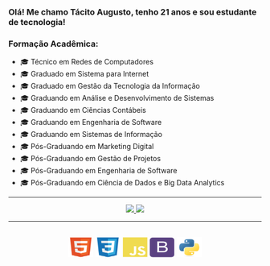 ### Olá! Me chamo Tácito Augusto, tenho 21 anos e sou estudante de tecnologia!

### Formação Acadêmica:

- 🎓 Técnico em Redes de Computadores
- 🎓 Graduado em Sistema para Internet
- 🎓 Graduado em Gestão da Tecnologia da Informação
- 🎓 Graduando em Análise e Desenvolvimento de Sistemas
- 🎓 Graduando em Ciências Contábeis
- 🎓 Graduando em Engenharia de Software
- 🎓 Graduando em Sistemas de Informação
- 🎓 Pós-Graduando em Marketing Digital
- 🎓 Pós-Graduando em Gestão de Projetos
- 🎓 Pós-Graduando em Engenharia de Software
- 🎓 Pós-Graduando em Ciência de Dados e Big Data Analytics

___________________________________________________________________________________________________________________________________________________________________________________

<p align="center">
<a href="https://github.com/tacitoau">
  <img height="160em" src="https://github-readme-stats.vercel.app/api?username=tacitoau&show_icons=true&theme=react&include_all_commits=true&count_private=true"/>
  <img height="160em" src="https://github-readme-stats.vercel.app/api/top-langs/?username=tacitoau&layout=compact&langs_count=7&theme=react"/>
</a>
</p>

___________________________________________________________________________________________________________________________________________________________________________________

<p align="center"><br>
  <img align="center" alt="HTML" height="40" width="50" src="https://raw.githubusercontent.com/devicons/devicon/master/icons/html5/html5-original.svg">
  <img align="center" alt="CSS" height="40" width="50" src="https://raw.githubusercontent.com/devicons/devicon/master/icons/css3/css3-original.svg">
  <img align="center" alt="JavaScript" height="40" width="50" src="https://raw.githubusercontent.com/devicons/devicon/master/icons/javascript/javascript-plain.svg">
  <img align="center" alt="BootStrap" height="40" width="50" src="https://raw.githubusercontent.com/devicons/devicon/master/icons/bootstrap/bootstrap-plain.svg">
  <img align="center" alt="Python" height="40" width="50" src="https://raw.githubusercontent.com/devicons/devicon/master/icons/python/python-original.svg">
</p>
